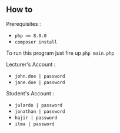 ## How to

Prerequisites :
- `php >= 8.0.0`
- `composer install`

To run this program just fire up `php main.php`

Lecturer's Account :
- `john.doe | password`
- `jane.doe | password`

Student's Account :
- `julardo | password`
- `jonathan | password`
- `hajir | password`
- `ilma | password`
